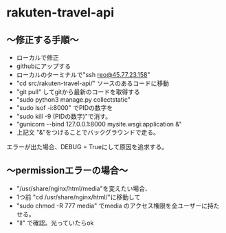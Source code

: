 # rakuten-travel-api

## 〜修正する手順〜

* ローカルで修正
* githubにアップする
* ローカルのターミナルで"ssh reo@45.77.23.158"
* "cd src/rakuten-travel-api/" ソースのあるコードに移動
* "git pull" してgitから最新のコードを取得する
* "sudo python3 manage.py collectstatic"
* "sudo lsof -i:8000" でPIDの数字を
* "sudo kill -9 (PIDの数字)"で消す。
* "gunicorn --bind 127.0.0.1:8000 mysite.wsgi:application &"
* 上記文 "&"をつけることでバックグラウンドで走る。

エラーが出た場合、DEBUG = Trueにして原因を追求する。
## 〜permissionエラーの場合〜
* "/usr/share/nginx/html/media"を変えたい場合、
* 1つ前 "cd /usr/share/nginx/html/"に移動して
* "sudo chmod -R 777 media" でmedia のアクセス権限を全ユーザーに持たせる。
* "ll" で確認。光っていたらok
